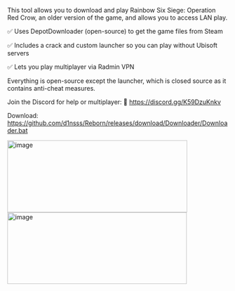 This tool allows you to download and play Rainbow Six Siege: Operation Red Crow, an older version of the game, and allows you to access LAN play.

✅ Uses DepotDownloader (open-source) to get the game files from Steam

✅ Includes a crack and custom launcher so you can play without Ubisoft servers

✅ Lets you play multiplayer via Radmin VPN

Everything is open-source except the launcher, which is closed source as it contains anti-cheat measures.

Join the Discord for help or multiplayer:
🔗 https://discord.gg/K59DzuKnkv

Download: https://github.com/d1nsss/Reborn/releases/download/Downloader/Downloader.bat

<img width="410" height="164" alt="image" src="https://github.com/user-attachments/assets/2a8d1419-9486-4663-b982-35317c45d7c4" />
<img width="409" height="163" alt="image" src="https://github.com/user-attachments/assets/5005d9fe-7b3b-410a-8ffd-791edbd48b33" />
